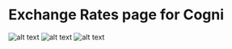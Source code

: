 Exchange Rates page for Cogni
=============================

![alt text](https://ibb.co/imuugb)
![alt text](https://ibb.co/cDLBSG)
![alt text](https://ibb.co/gaVpEw)
